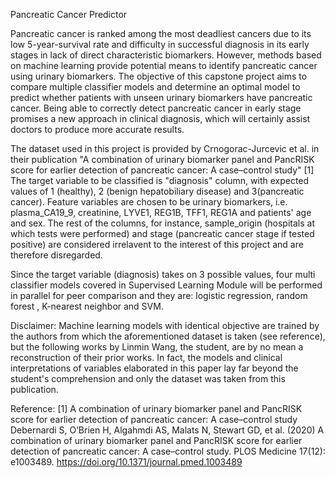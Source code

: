 Pancreatic Cancer Predictor

Pancreatic cancer is ranked among the most deadliest cancers due to its low 5-year-survival rate and difficulty in successful diagnosis in its early stages in lack of direct characteristic biomarkers. However, methods based on machine learning provide potential means to identify pancreatic cancer using urinary biomarkers. The objective of this capstone project aims to compare multiple classifier models and determine an optimal model to predict whether patients with unseen urinary biomarkers have pancreatic cancer. Being able to correctly detect pancreatic cancer in early stage promises a new approach in clinical diagnosis, which will certainly assist doctors to produce more accurate results.

The dataset used in this project is provided by Crnogorac-Jurcevic et al. in their publication "A combination of urinary biomarker panel and PancRISK score for earlier detection of pancreatic cancer: A case–control study" [1] The target variable to be classified is "diagnosis" column, with expected values of 1 (healthy), 2 (benign hepatobiliary disease) and 3(pancreatic cancer). Feature variables are chosen to be urinary biomarkers, i.e. plasma_CA19_9, creatinine, LYVE1, REG1B, TFF1, REG1A and patients' age and sex. The rest of the columns, for instance, sample_origin (hospitals at which tests were performed) and stage (pancreatic cancer stage if tested positive) are considered irrelavent to the interest of this project and are therefore disregarded.

Since the target variable (diagnosis) takes on 3 possible values, four multi classifier models covered in Supervised Learning Module will be performed in parallel for peer comparison and they are: logistic regression, random forest , K-nearest neighbor and SVM.

Disclaimer: Machine learning models with identical objective are trained by the authors from which the aforementioned dataset is taken (see reference), but the following works by Linmin Wang, the student, are by no mean a reconstruction of their prior works. In fact, the models and clinical interpretations of variables elaborated in this paper lay far beyond the student's comprehension and only the dataset was taken from this publication.

Reference: [1] A combination of urinary biomarker panel and PancRISK score for earlier detection of pancreatic cancer: A case–control study Debernardi S, O’Brien H, Algahmdi AS, Malats N, Stewart GD, et al. (2020) A combination of urinary biomarker panel and PancRISK score for earlier detection of pancreatic cancer: A case–control study. PLOS Medicine 17(12): e1003489. https://doi.org/10.1371/journal.pmed.1003489
